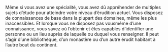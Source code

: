 ﻿---
id: background_scholar_fr.md#aptitude--culture-générale
name: 'Aptitude : Culture générale'
---
Même si vous avez une spécialité, vous avez dû appréhender de multiples sujets d’étude pour atteindre votre niveau d’érudition actuel. Vous disposez de connaissances de base dans la plupart des domaines, même les plus inaccessibles. Et lorsque vous ne disposez pas vousmême d’une connaissance, vous savez où l’obtenir et êtes capables d’identifier une personne ou un lieu auprès de laquelle ou duquel vous renseigner. Il peut s’agir d’une bibliothèque, d’un monastère ou d’un autre érudit habitant à l’autre bout du continent.

